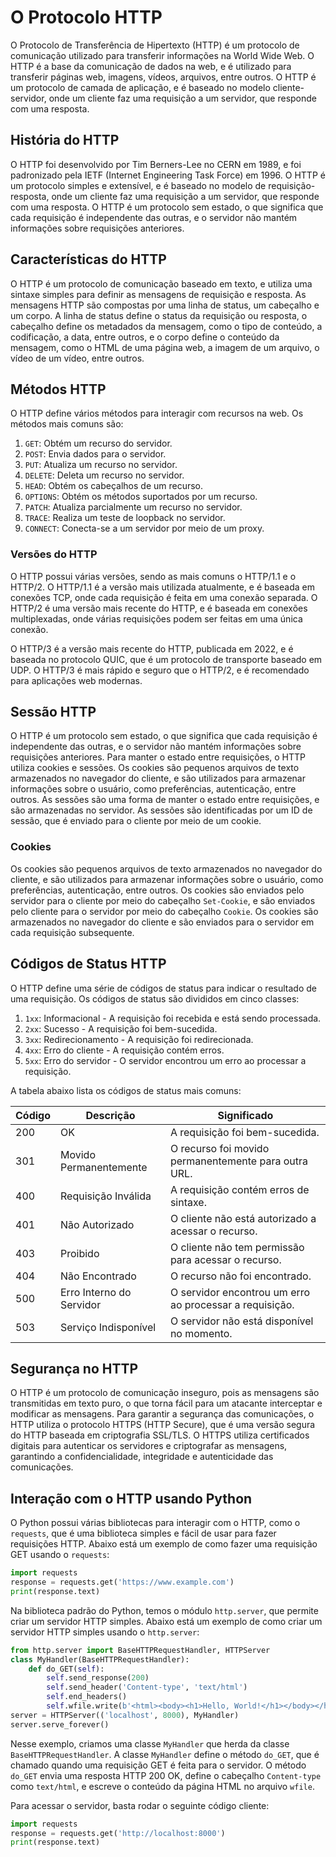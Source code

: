 # O Protocolo HTTP
O Protocolo de Transferência de Hipertexto (HTTP) é um protocolo de comunicação utilizado para transferir informações na World Wide Web. O HTTP é a base da comunicação de dados na web, e é utilizado para transferir páginas web, imagens, vídeos, arquivos, entre outros. O HTTP é um protocolo de camada de aplicação, e é baseado no modelo cliente-servidor, onde um cliente faz uma requisição a um servidor, que responde com uma resposta.

## História do HTTP
O HTTP foi desenvolvido por Tim Berners-Lee no CERN em 1989, e foi padronizado pela IETF (Internet Engineering Task Force) em 1996. O HTTP é um protocolo simples e extensível, e é baseado no modelo de requisição-resposta, onde um cliente faz uma requisição a um servidor, que responde com uma resposta. O HTTP é um protocolo sem estado, o que significa que cada requisição é independente das outras, e o servidor não mantém informações sobre requisições anteriores.
## Características do HTTP
O HTTP é um protocolo de comunicação baseado em texto, e utiliza uma sintaxe simples para definir as mensagens de requisição e resposta. As mensagens HTTP são compostas por uma linha de status, um cabeçalho e um corpo. A linha de status define o status da requisição ou resposta, o cabeçalho define os metadados da mensagem, como o tipo de conteúdo, a codificação, a data, entre outros, e o corpo define o conteúdo da mensagem, como o HTML de uma página web, a imagem de um arquivo, o vídeo de um vídeo, entre outros.

## Métodos HTTP
O HTTP define vários métodos para interagir com recursos na web. Os métodos mais comuns são:
1. `GET`: Obtém um recurso do servidor.
2. `POST`: Envia dados para o servidor.
3. `PUT`: Atualiza um recurso no servidor.
4. `DELETE`: Deleta um recurso no servidor.
5. `HEAD`: Obtém os cabeçalhos de um recurso.
6. `OPTIONS`: Obtém os métodos suportados por um recurso.
7. `PATCH`: Atualiza parcialmente um recurso no servidor.
8. `TRACE`: Realiza um teste de loopback no servidor.
9. `CONNECT`: Conecta-se a um servidor por meio de um proxy.

### Versões do HTTP
O HTTP possui várias versões, sendo as mais comuns o HTTP/1.1 e o HTTP/2. O HTTP/1.1 é a versão mais utilizada atualmente, e é baseada em conexões TCP, onde cada requisição é feita em uma conexão separada. O HTTP/2 é uma versão mais recente do HTTP, e é baseada em conexões multiplexadas, onde várias requisições podem ser feitas em uma única conexão.

O HTTP/3 é a versão mais recente do HTTP, publicada em 2022, e é baseada no protocolo QUIC, que é um protocolo de transporte baseado em UDP. O HTTP/3 é mais rápido e seguro que o HTTP/2, e é recomendado para aplicações web modernas.


## Sessão HTTP
O HTTP é um protocolo sem estado, o que significa que cada requisição é independente das outras, e o servidor não mantém informações sobre requisições anteriores. Para manter o estado entre requisições, o HTTP utiliza cookies e sessões. Os cookies são pequenos arquivos de texto armazenados no navegador do cliente, e são utilizados para armazenar informações sobre o usuário, como preferências, autenticação, entre outros. As sessões são uma forma de manter o estado entre requisições, e são armazenadas no servidor. As sessões são identificadas por um ID de sessão, que é enviado para o cliente por meio de um cookie.

### Cookies
Os cookies são pequenos arquivos de texto armazenados no navegador do cliente, e são utilizados para armazenar informações sobre o usuário, como preferências, autenticação, entre outros. Os cookies são enviados pelo servidor para o cliente por meio do cabeçalho `Set-Cookie`, e são enviados pelo cliente para o servidor por meio do cabeçalho `Cookie`. Os cookies são armazenados no navegador do cliente e são enviados para o servidor em cada requisição subsequente.

## Códigos de Status HTTP
O HTTP define uma série de códigos de status para indicar o resultado de uma requisição. Os códigos de status são divididos em cinco classes:
1. `1xx`: Informacional - A requisição foi recebida e está sendo processada.
2. `2xx`: Sucesso - A requisição foi bem-sucedida.
3. `3xx`: Redirecionamento - A requisição foi redirecionada.
4. `4xx`: Erro do cliente - A requisição contém erros.
5. `5xx`: Erro do servidor - O servidor encontrou um erro ao processar a requisição.

A tabela abaixo lista os códigos de status mais comuns:

| Código | Descrição            | Significado                                                                 |
|--------|----------------------|-----------------------------------------------------------------------------|
| 200    | OK                   | A requisição foi bem-sucedida.                                              |
| 301    | Movido Permanentemente | O recurso foi movido permanentemente para outra URL.                       |
| 400    | Requisição Inválida  | A requisição contém erros de sintaxe.                                      |
| 401    | Não Autorizado       | O cliente não está autorizado a acessar o recurso.                        |
| 403    | Proibido             | O cliente não tem permissão para acessar o recurso.                        |
| 404    | Não Encontrado       | O recurso não foi encontrado.                                               |
| 500    | Erro Interno do Servidor | O servidor encontrou um erro ao processar a requisição.                   |
| 503    | Serviço Indisponível | O servidor não está disponível no momento.                                 |


## Segurança no HTTP
O HTTP é um protocolo de comunicação inseguro, pois as mensagens são transmitidas em texto puro, o que torna fácil para um atacante interceptar e modificar as mensagens. Para garantir a segurança das comunicações, o HTTP utiliza o protocolo HTTPS (HTTP Secure), que é uma versão segura do HTTP baseada em criptografia SSL/TLS. O HTTPS utiliza certificados digitais para autenticar os servidores e criptografar as mensagens, garantindo a confidencialidade, integridade e autenticidade das comunicações.

## Interação com o HTTP usando Python
O Python possui várias bibliotecas para interagir com o HTTP, como o `requests`, que é uma biblioteca simples e fácil de usar para fazer requisições HTTP. Abaixo está um exemplo de como fazer uma requisição GET usando o `requests`:

```python
import requests
response = requests.get('https://www.example.com')
print(response.text)
```

Na biblioteca padrão do Python, temos o módulo `http.server`, que permite criar um servidor HTTP simples. Abaixo está um exemplo de como criar um servidor HTTP simples usando o `http.server`:

```python
from http.server import BaseHTTPRequestHandler, HTTPServer
class MyHandler(BaseHTTPRequestHandler):
    def do_GET(self):
        self.send_response(200)
        self.send_header('Content-type', 'text/html')
        self.end_headers()
        self.wfile.write(b'<html><body><h1>Hello, World!</h1></body></html>')
server = HTTPServer(('localhost', 8000), MyHandler)
server.serve_forever()
``` 
Nesse exemplo, criamos uma classe `MyHandler` que herda da classe `BaseHTTPRequestHandler`. A classe `MyHandler` define o método `do_GET`, que é chamado quando uma requisição GET é feita para o servidor. O método `do_GET` envia uma resposta HTTP 200 OK, define o cabeçalho `Content-type` como `text/html`, e escreve o conteúdo da página HTML no arquivo `wfile`.

Para acessar o servidor, basta rodar o seguinte código cliente:

```python
import requests
response = requests.get('http://localhost:8000')
print(response.text)
```